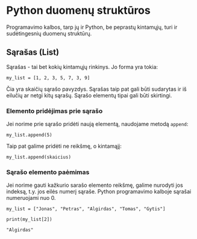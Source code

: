 # Python duomenų struktūros

Programavimo kalbos, tarp jų ir Python, be peprastų kintamųjų, turi ir sudėtingesnių duomenų struktūrų.

## Sąrašas (List)

Sąrašas - tai bet kokių kintamųjų rinkinys. Jo forma yra tokia:

`my_list = [1, 2, 3, 5, 7, 3, 9]`

Čia yra skaičių sąrašo pavyzdys. Sąrašas taip pat gali būti sudarytas ir iš eilučių ar netgi kitų sąrašų. Sąrašo elementų tipai gali būti skirtingi.


### Elemento pridėjimas prie sąrašo

Jei norime prie sąrašo pridėti naują elementą, naudojame metodą `append`:

`my_list.append(5)`

Taip pat galime pridėti ne reikšmę, o kintamąjį:

`my_list.append(skaicius)`

### Sąrašo elemento paėmimas

Jei norime gauti kažkurio sarašo elemento reikšmę, galime nurodyti jos indeksą, t.y. jos eilės numerį sąraše. Python programavimo kalboje sąrašai numeruojami nuo 0.

`my_list = ["Jonas", "Petras", "Algirdas", "Tomas", "Gytis"]`

`print(my_list[2])`

`"Algirdas"`

